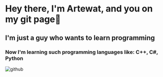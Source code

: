 # Hey there, I'm Artewat, and you on my git page👋
## I'm just a guy who wants to learn programming
### Now I'm learning such programming languages like: C++, C#, Python
![github](https://img.shields.io/badge/GitHub-26A5E4?style=for-the-badge&logo=GitHub&logoColor=white)
